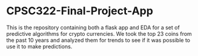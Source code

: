 # CPSC322-Final-Project-App

This is the repository containing both a flask app and EDA for a set of predictive algorithms for crypto currencies. We took the top 23 coins from the past 10 years and analyzed them for trends to see if it was possible to use it to make predictions.

